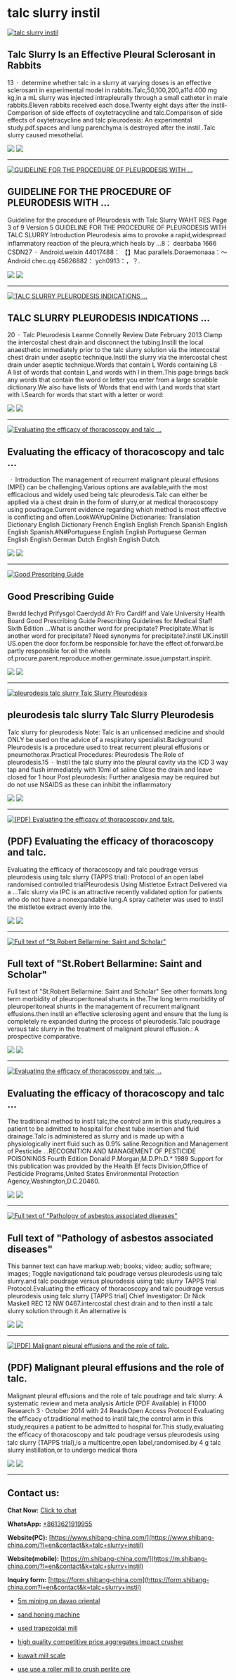 # talc slurry instil

<a href="https://swt.shibang-china.com/?l=en&img&k=talc+slurry+instil" target="_blank">![talc slurry instil](http://static.shibang-china.com/all-800x300/1338.jpg)</a>

## Talc Slurry Is an Effective Pleural Sclerosant in Rabbits
13&ensp;&#0183;&ensp;determine whether talc in a slurry at varying doses is an effective sclerosant in experimental model in rabbits.Talc,50,100,200,a11d 400 mg kg,in a mL slurry was injected intrapleurally through a small catheter in male rabbits.Eleven rabbits received each dose.Twenty eight days after the instil&#173;Comparison of side effects of oxytetracycline and talc.Comparison of side effects of oxytetracycline and talc pleurodesis: An experimental study.pdf.spaces and lung parenchyma is destroyed after the instil .Talc slurry caused mesothelial.


<a href="https://whatsapp.shibangsoft.com/WhatsApp.php" target="_blank" title="WhatsApp">![](http://static.shibang-china.com/icon/whatsapp.png)</a> <a href="https://swt.shibang-china.com/?l=en&icon&k=talc+slurry+instil" target="_blank">![](http://static.shibang-china.com/icon/chat-en.png)</a>

---

<a href="https://swt.shibang-china.com/?l=en&img&k=talc+slurry+instil" target="_blank">![GUIDELINE FOR THE PROCEDURE OF PLEURODESIS WITH …](http://static.shibang-china.com/all-800x300/488.jpg)</a>

## GUIDELINE FOR THE PROCEDURE OF PLEURODESIS WITH …
Guideline for the procedure of Pleurodesis with Talc Slurry WAHT RES Page 3 of 9 Version 5 GUIDELINE FOR THE PROCEDURE OF PLEURODESIS WITH TALC SLURRY Introduction Pleurodesis aims to provoke a rapid,widespread inflammatory reaction of the pleura,which heals by …8： dearbaba 1666 CSDN27&ensp;&#0183;&ensp;Android.weixin 44017488： 【】Mac parallels.Doraemonaaa：～ Android chec.qq 45626882： ych0913：，？.


<a href="https://whatsapp.shibangsoft.com/WhatsApp.php" target="_blank" title="WhatsApp">![](http://static.shibang-china.com/icon/whatsapp.png)</a> <a href="https://swt.shibang-china.com/?l=en&icon&k=talc+slurry+instil" target="_blank">![](http://static.shibang-china.com/icon/chat-en.png)</a>

---

<a href="https://swt.shibang-china.com/?l=en&img&k=talc+slurry+instil" target="_blank">![TALC SLURRY PLEURODESIS INDICATIONS …](http://static.shibang-china.com/all-800x300/1434.jpg)</a>

## TALC SLURRY PLEURODESIS INDICATIONS …
20&ensp;&#0183;&ensp;Talc Pleurodesis Leanne Connelly Review Date February 2013 Clamp the intercostal chest drain and disconnect the tubing.Instill the local anaesthetic immediately prior to the talc slurry solution via the intercostal chest drain under aseptic technique.Instil the slurry via the intercostal chest drain under aseptic technique.Words that contain L Words containing L8&ensp;&#0183;&ensp;A list of words that contain L,and words with l in them.This page brings back any words that contain the word or letter you enter from a large scrabble dictionary.We also have lists of Words that end with l,and words that start with l.Search for words that start with a letter or word:


<a href="https://whatsapp.shibangsoft.com/WhatsApp.php" target="_blank" title="WhatsApp">![](http://static.shibang-china.com/icon/whatsapp.png)</a> <a href="https://swt.shibang-china.com/?l=en&icon&k=talc+slurry+instil" target="_blank">![](http://static.shibang-china.com/icon/chat-en.png)</a>

---

<a href="https://swt.shibang-china.com/?l=en&img&k=talc+slurry+instil" target="_blank">![Evaluating the efficacy of thoracoscopy and talc …](http://static.shibang-china.com/all-800x300/567.jpg)</a>

## Evaluating the efficacy of thoracoscopy and talc …
&ensp;&#0183;&ensp;Introduction The management of recurrent malignant pleural effusions (MPE) can be challenging.Various options are available,with the most efficacious and widely used being talc pleurodesis.Talc can either be applied via a chest drain in the form of slurry,or at medical thoracoscopy using poudrage.Current evidence regarding which method is most effective is conflicting and often.LookWAYupOnline Dictionaries: Translation Dictionary English Dictionary French English English French Spanish English English Spanish.#N#Portuguese English English Portuguese German English English German Dutch English English Dutch.


<a href="https://whatsapp.shibangsoft.com/WhatsApp.php" target="_blank" title="WhatsApp">![](http://static.shibang-china.com/icon/whatsapp.png)</a> <a href="https://swt.shibang-china.com/?l=en&icon&k=talc+slurry+instil" target="_blank">![](http://static.shibang-china.com/icon/chat-en.png)</a>

---

<a href="https://swt.shibang-china.com/?l=en&img&k=talc+slurry+instil" target="_blank">![Good Prescribing Guide](http://static.shibang-china.com/all-800x300/601.jpg)</a>

## Good Prescribing Guide
Bwrdd Iechyd Prifysgol Caerdydd A’r Fro Cardiff and Vale University Health Board Good Prescribing Guide Prescribing Guidelines for Medical Staff Sixth Edition …What is another word for precipitate? Precipitate.What is another word for precipitate? Need synonyms for precipitate?.instil UK.instill US.open the door for.form.be responsible for.have the effect of.forward.be partly responsible for.oil the wheels of.procure.parent.reproduce.mother.germinate.issue.jumpstart.inspirit.


<a href="https://whatsapp.shibangsoft.com/WhatsApp.php" target="_blank" title="WhatsApp">![](http://static.shibang-china.com/icon/whatsapp.png)</a> <a href="https://swt.shibang-china.com/?l=en&icon&k=talc+slurry+instil" target="_blank">![](http://static.shibang-china.com/icon/chat-en.png)</a>

---

<a href="https://swt.shibang-china.com/?l=en&img&k=talc+slurry+instil" target="_blank">![pleurodesis talc slurry Talc Slurry Pleurodesis](http://static.shibang-china.com/all-800x300/195.jpg)</a>

## pleurodesis talc slurry Talc Slurry Pleurodesis
Talc slurry for pleurodesis Note: Talc is an unlicensed medicine and should ONLY be used on the advice of a respiratory specialist.Background Pleurodesis is a procedure used to treat recurrent pleural effusions or pneumothorax.Practical Procedures: Pleurodesis The Role of pleurodesis.15&ensp;&#0183;&ensp;Instil the talc slurry into the pleural cavity via the ICD 3 way tap and flush immediately with 10ml of saline Close the drain and leave closed for 1 hour Post pleurodesis: Further analgesia may be required but do not use NSAIDS as these can inhibit the inflammatory


<a href="https://whatsapp.shibangsoft.com/WhatsApp.php" target="_blank" title="WhatsApp">![](http://static.shibang-china.com/icon/whatsapp.png)</a> <a href="https://swt.shibang-china.com/?l=en&icon&k=talc+slurry+instil" target="_blank">![](http://static.shibang-china.com/icon/chat-en.png)</a>

---

<a href="https://swt.shibang-china.com/?l=en&img&k=talc+slurry+instil" target="_blank">![(PDF) Evaluating the efficacy of thoracoscopy and talc.](http://static.shibang-china.com/all-800x300/432.jpg)</a>

## (PDF) Evaluating the efficacy of thoracoscopy and talc.
Evaluating the efficacy of thoracoscopy and talc poudrage versus pleurodesis using talc slurry (TAPPS trial): Protocol of an open label randomised controlled trialPleurodesis Using Mistletoe Extract Delivered via a …Talc slurry via IPC is an attractive recently validated option for patients who do not have a nonexpandable lung.A spray catheter was used to instil the mistletoe extract evenly into the.


<a href="https://whatsapp.shibangsoft.com/WhatsApp.php" target="_blank" title="WhatsApp">![](http://static.shibang-china.com/icon/whatsapp.png)</a> <a href="https://swt.shibang-china.com/?l=en&icon&k=talc+slurry+instil" target="_blank">![](http://static.shibang-china.com/icon/chat-en.png)</a>

---

<a href="https://swt.shibang-china.com/?l=en&img&k=talc+slurry+instil" target="_blank">![Full text of &quot;St.Robert Bellarmine: Saint and Scholar&quot;](http://static.shibang-china.com/all-800x300/908.jpg)</a>

## Full text of &quot;St.Robert Bellarmine: Saint and Scholar&quot;
Full text of &quot;St.Robert Bellarmine: Saint and Scholar&quot; See other formats.long term morbidity of pleuroperitoneal shunts in the.The long term morbidity of pleuroperitoneal shunts in the management of recurrent malignant effusions.then instil an effective sclerosing agent and ensure that the lung is completely re expanded during the process of pleurodesis.Talc poudrage versus talc slurry in the treatment of malignant pleural effusion.: A prospective comparative.


<a href="https://whatsapp.shibangsoft.com/WhatsApp.php" target="_blank" title="WhatsApp">![](http://static.shibang-china.com/icon/whatsapp.png)</a> <a href="https://swt.shibang-china.com/?l=en&icon&k=talc+slurry+instil" target="_blank">![](http://static.shibang-china.com/icon/chat-en.png)</a>

---

<a href="https://swt.shibang-china.com/?l=en&img&k=talc+slurry+instil" target="_blank">![Evaluating the efficacy of thoracoscopy and talc …](http://static.shibang-china.com/all-800x300/1248.jpg)</a>

## Evaluating the efficacy of thoracoscopy and talc …
The traditional method to instil talc,the control arm in this study,requires a patient to be admitted to hospital for chest tube insertion and fluid drainage.Talc is administered as slurry and is made up with a physiologically inert fluid such as 0.9% saline.Recognition and Management of Pesticide …RECOGNITION AND MANAGEMENT OF PESTICIDE POISONINGS Fourth Edition Donald P.Morgan,M.D.Ph.D.* 1989 Support for this publication was provided by the Health Ef fects Division,Office of Pesticide Programs,United States Environmental Protection Agency,Washington,D.C.20460.


<a href="https://whatsapp.shibangsoft.com/WhatsApp.php" target="_blank" title="WhatsApp">![](http://static.shibang-china.com/icon/whatsapp.png)</a> <a href="https://swt.shibang-china.com/?l=en&icon&k=talc+slurry+instil" target="_blank">![](http://static.shibang-china.com/icon/chat-en.png)</a>

---

<a href="https://swt.shibang-china.com/?l=en&img&k=talc+slurry+instil" target="_blank">![Full text of &quot;Pathology of asbestos associated diseases&quot;](http://static.shibang-china.com/all-800x300/911.jpg)</a>

## Full text of &quot;Pathology of asbestos associated diseases&quot;
This banner text can have markup.web; books; video; audio; software; images; Toggle navigationand talc poudrage versus pleurodesis using talc slurry.and talc poudrage versus pleurodesis using talc slurry TAPPS trial Protocol.Evaluating the efficacy of thoracoscopy and talc poudrage versus pleurodesis using talc slurry [TAPPS trial] Chief Investigator: Dr Nick Maskell REC 12 NW 0467.intercostal chest drain and to then instil a talc slurry solution through it.An alternative is


<a href="https://whatsapp.shibangsoft.com/WhatsApp.php" target="_blank" title="WhatsApp">![](http://static.shibang-china.com/icon/whatsapp.png)</a> <a href="https://swt.shibang-china.com/?l=en&icon&k=talc+slurry+instil" target="_blank">![](http://static.shibang-china.com/icon/chat-en.png)</a>

---

<a href="https://swt.shibang-china.com/?l=en&img&k=talc+slurry+instil" target="_blank">![(PDF) Malignant pleural effusions and the role of talc.](http://static.shibang-china.com/all-800x300/1186.jpg)</a>

## (PDF) Malignant pleural effusions and the role of talc.
Malignant pleural effusions and the role of talc poudrage and talc slurry: A systematic review and meta analysis Article (PDF Available) in F1000 Research 3 &#183; October 2014 with 24 ReadsOpen Access Protocol Evaluating the efﬁcacy of.traditional method to instil talc,the control arm in this study,requires a patient to be admitted to hospital for.This study,evaluating the efﬁcacy of thoracoscopy and talc poudrage versus pleurodesis using talc slurry (TAPPS trial),is a multicentre,open label,randomised.by 4 g talc slurry instillation,or to undergo medical thora


<a href="https://whatsapp.shibangsoft.com/WhatsApp.php" target="_blank" title="WhatsApp">![](http://static.shibang-china.com/icon/whatsapp.png)</a> <a href="https://swt.shibang-china.com/?l=en&icon&k=talc+slurry+instil" target="_blank">![](http://static.shibang-china.com/icon/chat-en.png)</a>

---
## Contact us:

**Chat Now:** [Click to chat](https://swt.shibang-china.com?l=en&contact&k=talc+slurry+instil)

**WhatsApp:**  [+8613621919955](https://whatsapp.shibangsoft.com/WhatsApp.php)

**Website(PC):** [https://www.shibang-china.com/](https://www.shibang-china.com/?l=en&contact&k=talc+slurry+instil)

**Website(mobile):** [https://m.shibang-china.com/](https://m.shibang-china.com/?l=en&contact&k=talc+slurry+instil)

**Inquiry form:** [https://form.shibang-china.com](https://form.shibang-china.com?l=en&contact&k=talc+slurry+instil)

* [5m mining on davao oriental](../145/5m%20mining%20on%20davao%20oriental.md)

* [sand honing machine](../145/sand%20honing%20machine.md)

* [used trapezoidal mill](../142/used%20trapezoidal%20mill.md)

* [high quality competitive price aggregates impact crusher](../146/high%20quality%20competitive%20price%20aggregates%20impact%20crusher.md)

* [kuwait mill scale](../148/kuwait%20mill%20scale.md)

* [use use a roller mill to crush perlite ore](../148/use%20use%20a%20roller%20mill%20to%20crush%20perlite%20ore.md)